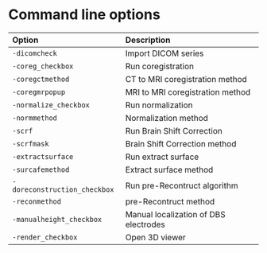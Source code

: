 # Command line options

| Option | Description |
| :--- | :--- |
| `-dicomcheck` | Import DICOM series |
| `-coreg_checkbox` | Run coregistration |
| `-coregctmethod` | CT to MRI coregistration method |
| `-coregmrpopup` | MRI to MRI coregistration method |
| `-normalize_checkbox` | Run normalization |
| `-normmethod` | Normalization method |
| `-scrf` | Run Brain Shift Correction |
| `-scrfmask` | Brain Shift Correction method |
| `-extractsurface` | Run extract surface |
| `-surcafemethod` | Extract surface method |
| `-doreconstruction_checkbox` | Run pre-Recontruct algorithm |
| `-reconmethod` | pre-Recontruct method |
| `-manualheight_checkbox` | Manual localization of DBS electrodes |
| `-render_checkbox` | Open 3D viewer |

